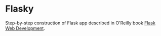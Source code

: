 Flasky
======

Step-by-step construction of Flask app described in O'Reilly book [Flask Web Development](http://www.flaskbook.com).